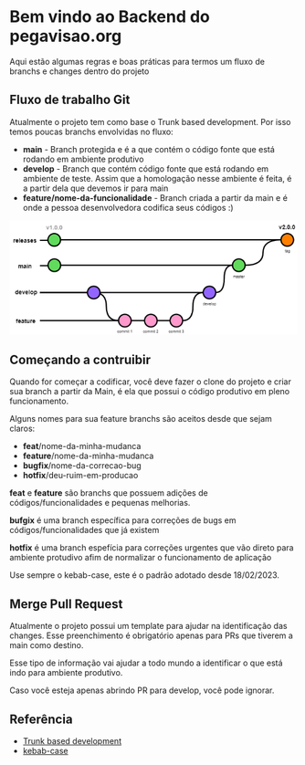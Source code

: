# Bem vindo ao Backend do pegavisao.org

Aqui estão algumas regras e boas práticas para termos um fluxo de branchs e changes dentro do projeto

## Fluxo de trabalho Git 
Atualmente o projeto tem como base o Trunk based development. Por isso temos poucas branchs envolvidas no fluxo:
- **main** - Branch protegida e é a que contém o código fonte que está rodando em ambiente produtivo
- **develop** - Branch que contém código fonte que está rodando em ambiente de teste. Assim que a homologação nesse ambiente é feita, é a partir dela que devemos ir para main
- **feature/nome-da-funcionalidade** - Branch criada a partir da main e é onde a pessoa desenvolvedora codifica seus códigos :)

![alt text](/docs/flow-pegavisao.png "Fluxo de trabalho do Pegavisao.org")


## Começando a contruibir
Quando for começar a codificar, você deve fazer o clone do projeto e criar sua branch a partir da Main, é ela que possui o código produtivo em pleno funcionamento. 

Alguns nomes para sua feature branchs são aceitos desde que sejam claros:
- **feat**/nome-da-minha-mudanca
- **feature**/nome-da-minha-mudanca
- **bugfix**/nome-da-correcao-bug
- **hotfix**/deu-ruim-em-producao

**feat** e **feature** são branchs que possuem adições de códigos/funcionalidades e pequenas melhorias.

**bufgix** é uma branch específica para correções de bugs em códigos/funcionalidades que já existem

**hotfix** é uma branch espefícia para correções urgentes que vão direto para ambiente protudivo afim de normalizar o funcionamento de aplicação 

Use sempre o kebab-case, este é o padrão adotado desde 18/02/2023.

## Merge Pull Request
Atualmente o projeto possui um template para ajudar na identificação das changes. Esse preenchimento é obrigatório apenas para PRs que tiverem a main como destino. 

Esse tipo de informação vai ajudar a todo mundo a identificar o que está indo para ambiente produtivo.

Caso você esteja apenas abrindo PR para develop, você pode ignorar.

## Referência

 - [Trunk based development](https://trunkbaseddevelopment.com/.)
 - [kebab-case](https://betterprogramming.pub/string-case-styles-camel-pascal-snake-and-kebab-case-981407998841)
